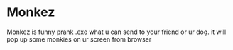 # Monkez
Monkez is funny prank .exe what u can send to your friend or ur dog. it will pop up some monkies on ur screen from browser
